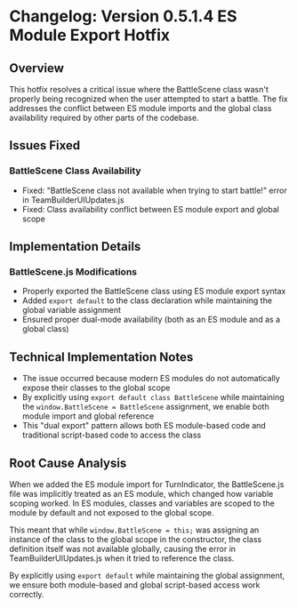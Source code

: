 # Changelog: Version 0.5.1.4 ES Module Export Hotfix

## Overview
This hotfix resolves a critical issue where the BattleScene class wasn't properly being recognized when the user attempted to start a battle. The fix addresses the conflict between ES module imports and the global class availability required by other parts of the codebase.

## Issues Fixed

### BattleScene Class Availability
- Fixed: "BattleScene class not available when trying to start battle!" error in TeamBuilderUIUpdates.js
- Fixed: Class availability conflict between ES module export and global scope

## Implementation Details

### BattleScene.js Modifications
- Properly exported the BattleScene class using ES module export syntax
- Added `export default` to the class declaration while maintaining the global variable assignment
- Ensured proper dual-mode availability (both as an ES module and as a global class)

## Technical Implementation Notes
- The issue occurred because modern ES modules do not automatically expose their classes to the global scope
- By explicitly using `export default class BattleScene` while maintaining the `window.BattleScene = BattleScene` assignment, we enable both module import and global reference
- This "dual export" pattern allows both ES module-based code and traditional script-based code to access the class

## Root Cause Analysis
When we added the ES module import for TurnIndicator, the BattleScene.js file was implicitly treated as an ES module, which changed how variable scoping worked. In ES modules, classes and variables are scoped to the module by default and not exposed to the global scope.

This meant that while `window.BattleScene = this;` was assigning an instance of the class to the global scope in the constructor, the class definition itself was not available globally, causing the error in TeamBuilderUIUpdates.js when it tried to reference the class.

By explicitly using `export default` while maintaining the global assignment, we ensure both module-based and global script-based access work correctly.
